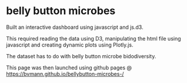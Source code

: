 # belly button microbes

Built an interactive dashboard using javascript and js.d3. 

This required reading the data using D3, manipulating the html file using javascript and creating dynamic plots using Plotly.js. 

The dataset has to do with belly button microbe bidodiversity. 

This page was then launched using github pages @ https://bvmann.github.io/bellybutton-microbes-/
